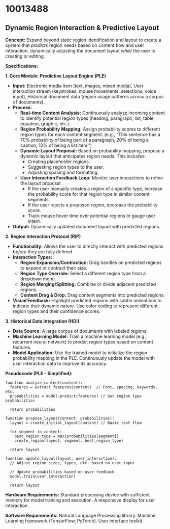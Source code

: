 # 10013488

## Dynamic Region Interaction & Predictive Layout

**Concept:** Expand beyond static region identification and layout to create a system that *predicts* region needs based on content flow and user interaction, dynamically adjusting the document layout *while* the user is creating or editing.

**Specifications:**

**1. Core Module: Predictive Layout Engine (PLE)**

*   **Input:** Electronic media item (text, images, mixed media), User interaction stream (keystrokes, mouse movements, selections, voice input), Historical document data (region usage patterns across a corpus of documents).
*   **Process:**
    *   **Real-time Content Analysis:** Continuously analyze incoming content to identify potential region types (heading, paragraph, list, table, equation, graphic, etc.).
    *   **Region Probability Mapping:** Assign probability scores to different region types for each content segment. (e.g., “This sentence has a 70% probability of being part of a paragraph, 20% of being a caption, 10% of being a list item.”)
    *   **Dynamic Layout Proposal:** Based on probability mapping, propose a dynamic layout that anticipates region needs. This includes:
        *   Creating placeholder regions.
        *   Suggesting region types to the user.
        *   Adjusting spacing and formatting.
    *   **User Interaction Feedback Loop:** Monitor user interactions to refine the layout proposal.
        *   If the user manually creates a region of a specific type, increase the probability score for that region type in similar content segments.
        *   If the user rejects a proposed region, decrease the probability score.
        *   Track mouse hover time over potential regions to gauge user intent.
*   **Output:** Dynamically updated document layout with predicted regions.

**2. Region Interaction Protocol (RIP)**

*   **Functionality:** Allows the user to directly interact with predicted regions *before* they are fully defined.
*   **Interaction Types:**
    *   **Region Expansion/Contraction:** Drag handles on predicted regions to expand or contract their size.
    *   **Region Type Override:** Select a different region type from a dropdown menu.
    *   **Region Merging/Splitting:** Combine or divide adjacent predicted regions.
    *   **Content Drag & Drop:** Drag content segments into predicted regions.
*   **Visual Feedback:** Highlight predicted regions with subtle animations to indicate their dynamic nature.  Use color coding to represent different region types and their confidence scores.

**3. Historical Data Integration (HDI)**

*   **Data Source:** A large corpus of documents with labeled regions.
*   **Machine Learning Model:** Train a machine learning model (e.g., recurrent neural network) to predict region types based on content features.
*   **Model Application:** Use the trained model to initialize the region probability mapping in the PLE.  Continuously update the model with user interaction data to improve its accuracy.

**Pseudocode (PLE - Simplified):**

```
function analyze_content(content):
  features = extract_features(content)  // Font, spacing, keywords, etc.
  probabilities = model.predict(features) // Get region type probabilities

  return probabilities

function propose_layout(content, probabilities):
  layout = create_initial_layout(content) // Basic text flow

  for segment in content:
    best_region_type = max(probabilities[segment])
    create_region(layout, segment, best_region_type)

  return layout

function update_layout(layout, user_interaction):
  // Adjust region sizes, types, etc. based on user input

  // Update probabilities based on user feedback
  model.train(user_interaction)

  return layout
```

**Hardware Requirements:**  Standard processing device with sufficient memory for model training and execution.  A responsive display for user interaction.

**Software Requirements:**  Natural Language Processing library.  Machine Learning framework (TensorFlow, PyTorch).  User interface toolkit.